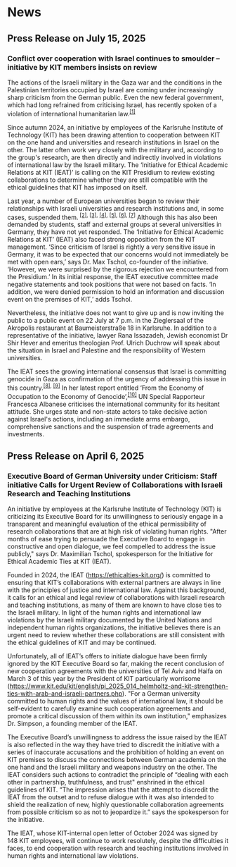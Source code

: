 # News

## Press Release on July 15, 2025 

### Conflict over cooperation with Israel continues to smoulder – initiative by KIT members insists on review

The actions of the Israeli military in the Gaza war and the conditions in the Palestinian territories occupied by Israel are coming under increasingly sharp criticism from the German public. Even the new federal government, which had long refrained from criticising Israel, has recently spoken of a violation of international humanitarian law.<sup><a href="https://www.tagesschau.de/inland/innenpolitik/merz-israel-kritik-100.html" target="_blank">[1]</a></sup>

Since autumn 2024, an initiative by employees of the Karlsruhe Institute of Technology (KIT) has been drawing attention to cooperation between KIT on the one hand and universities and research institutions in Israel on the other. The latter often work very closely with the military and, according to the group's research, are then directly and indirectly involved in violations of international law by the Israeli military. The ‘Initiative for Ethical Academic Relations at KIT (IEAT)’ is calling on the KIT Presidium to review existing collaborations to determine whether they are still compatible with the ethical guidelines that KIT has imposed on itself.

Last year, a number of European universities began to review their relationships with Israeli universities and research institutions and, in some cases, suspended them.<sup>
  <a href="https://www.vrt.be/vrtnws/de/2025/01/31/flaemische-universitaeten-werden-nicht-mehr-mit-israelischen-par/" target="_blank">[2]</a>, <a href="https://www.vrt.be/vrtnws/de/2025/05/14/vub-rektor-danckaert-die-eu-soll-ihr-kooperationsabkommen-mit-i" target="_blank">[3]</a>, <a href="https://www.vrt.be/vrtnws/de/2024/05/17/die-universitaet-gent-beendet-die-zusammenarbeit-mit-3-israelisc" target="_blank">[4]</a>, <a href="https://www.vrt.be/vrtnws/de/2024/05/10/bruesseler-vub-uni-will-aus-ki-forschungsprojekten-aussteigen-a" target="_blank">[5]</a>, <a href="https://www.juedische-allgemeine.de/politik/bruesseler-uni-setzt-zusammenarbeit-mit-israel-vollstaendig-aus/" target="_blank">[6]</a>, <a href="https://taz.de/Der-Gaza-Krieg-und-Europa/!6009583/" target="_blank">[7]</a></sup> Although this has also been demanded by students, staff and external groups at several universities in Germany, they have not yet responded. The ‘Initiative for Ethical Academic Relations at KIT’ (IEAT) also faced strong opposition from the KIT management. ‘Since criticism of Israel is rightly a very sensitive issue in Germany, it was to be expected that our concerns would not immediately be met with open ears,’ says Dr. Max Tschol, co-founder of the initiative. ‘However, we were surprised by the rigorous rejection we encountered from the Presidium.’ In its initial response, the IEAT executive committee made negative statements and took positions that were not based on facts. ‘In addition, we were denied permission to hold an information and discussion event on the premises of KIT,’ adds Tschol. 

Nevertheless, the initiative does not want to give up and is now inviting the public to a public event on 22 July at 7 p.m. in the Zieglersaal of the Akropolis restaurant at Baumeisterstraße 18 in Karlsruhe. In addition to a representative of the initiative, lawyer Rana Issazadeh, Jewish economist Dr Shir Hever and emeritus theologian Prof. Ulrich Duchrow will speak about the situation in Israel and Palestine and the responsibility of Western universities.

The IEAT sees the growing international consensus that Israel is committing genocide in Gaza as confirmation of the urgency of addressing this issue in this country.<sup><a href="https://internationalpolicy.org/publications/growing-consensus-on-israels-atrocities-in-gaza/" target="_blank">[8]</a>, <a href="https://www.commondreams.org/news/israel-is-committing-genocide-in-gaza" target="_blank">[9]</a></sup> In her latest report entitled ‘From the Economy of Occupation to the Economy of Genocide’,<sup><a href="https://www.ohchr.org/en/documents/country-reports/ahrc5923-economy-occupation-economy-genocide-report-special-rapporteur" target="_blank">[10]</a></sup> UN Special Rapporteur Francesca Albanese criticises the international community for its hesitant attitude. She urges state and non-state actors to take decisive action against Israel's actions, including an immediate arms embargo, comprehensive sanctions and the suspension of trade agreements and investments.



## Press Release on April 6, 2025 

### Executive Board of German University under Criticism: Staff initiative Calls for Urgent Review of Collaborations with Israeli Research and Teaching Institutions  

An initiative by employees at the Karlsruhe Institute of Technology (KIT) is criticizing its Executive Board for its unwillingness to seriously engage in a transparent and meaningful evaluation of the ethical permissibility of research collaborations that are at high risk of violating human rights. "After months of ease trying to persuade the Executive Board to engage in constructive and open dialogue, we feel compelled to address the issue publicly," says Dr. Maximilian Tschol, spokesperson for the Initiative for Ethical Academic Ties at KIT (IEAT).  

Founded in 2024, the IEAT (https://ethicalties-kit.org/) is committed to ensuring that KIT’s collaborations with external partners are always in line with the principles of justice and international law. Against this background, it calls for an ethical and legal review of collaborations with Israeli research and teaching institutions, as many of them are known to have close ties to the Israeli military. In light of the human rights and international law violations by the Israeli military documented by the United Nations and independent human rights organizations, the initiative believes there is an urgent need to review whether these collaborations are still consistent with the ethical guidelines of KIT and may be continued.  

Unfortunately, all of IEAT’s offers to initiate dialogue have been firmly ignored by the KIT Executive Board so far, making the recent conclusion of new cooperation agreements with the universities of Tel Aviv and Haifa on March 3 of this year by the President of KIT particularly worrisome (https://www.kit.edu/kit/english/pi_2025_014_helmholtz-and-kit-strengthen-ties-with-arab-and-israeli-partners.php). "For a German university committed to human rights and the values ​​of international law, it should be self-evident to carefully examine such cooperation agreements and promote a critical discussion of them within its own institution," emphasizes Dr. Simpson, a founding member of the IEAT.   

The Executive Board’s unwillingness to address the issue raised by the IEAT is also reflected in the way they have tried to discredit the initiative with a series of inaccurate accusations and the prohibition of holding an event on KIT premises to discuss the connections between German academia on the one hand and the Israeli military and weapons industry on the other. The IEAT considers such actions to contradict the principle of “dealing with each other in partnership, truthfulness, and trust" enshrined in the ethical guidelines of KIT. “The impression arises that the attempt to discredit the IEAT from the outset and to refuse dialogue with it was also intended to shield the realization of new, highly questionable collaboration agreements from possible criticism so as not to jeopardize it.” says the spokesperson for the initiative.  

The IEAT, whose KIT-internal open letter of October 2024 was signed by 148 KIT employees, will continue to work resolutely, despite the difficulties it faces, to end cooperation with research and teaching institutions involved in human rights and international law violations.
